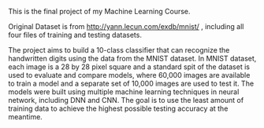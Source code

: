 This is the final project of my Machine Learning Course.

Original Dataset is from http://yann.lecun.com/exdb/mnist/ , including all four files of training and testing datasets.

The project aims to build a 10-class classifier that can recognize the handwritten digits using the data from the MNIST dataset. In MNIST dataset, each image is a 28 by 28 pixel square and a standard spit of the dataset is used to evaluate and compare models, where 60,000 images are available to train a model and a separate set of 10,000 images are used to test it. The models were built using multiple machine learning techniques in neural network, including DNN and CNN. The goal is to use the least amount of training data to achieve the highest possible testing accuracy at the meantime.
